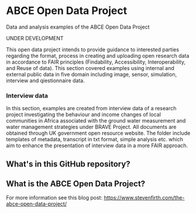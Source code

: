 # ABCE Open Data Project
Data and analysis examples of the ABCE Open Data Project

UNDER DEVELOPMENT

This open data project intends to provide guidance to interested parties regarding the format, process in creating and uploading open research data in accordance to FAIR principles (Findability, Accessibility, Interoperability, and Reuse of data). This section covered examples using internal and external public data in five domain including image, sensor, simulation, interview and qiestionnaire data.

### Interview data
In this section, examples are created from interview data of a research project investigating the behaviour and income changes of local communities in Africa associated with the ground water measurement and water management strategies under BRAVE Project. All documents are obtained through UK government open resource website. The folder include templates of metadata, transcript in txt format, simple analysis etc. which aim to enhance the presentation of interview data in a more FAIR approach.

## What's in this GitHub repository?

## What is the ABCE Open Data Project?

For more information see this blog post: https://www.stevenfirth.com/the-abce-open-data-project/




